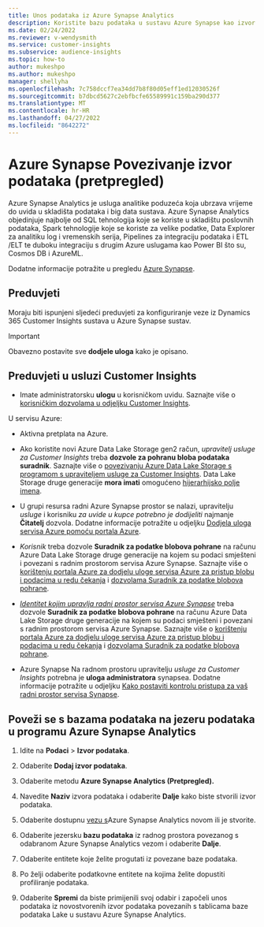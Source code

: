 ```yaml
---
title: Unos podataka iz Azure Synapse Analytics
description: Koristite bazu podataka u sustavu Azure Synapse kao izvor podataka u programu Dynamics 365 Customer Insights.
ms.date: 02/24/2022
ms.reviewer: v-wendysmith
ms.service: customer-insights
ms.subservice: audience-insights
ms.topic: how-to
author: mukeshpo
ms.author: mukeshpo
manager: shellyha
ms.openlocfilehash: 7c758dccf7ea34dd7b8f80d05eff1ed12030526f
ms.sourcegitcommit: b7dbcd5627c2ebfbcfe65589991c159ba290d377
ms.translationtype: MT
ms.contentlocale: hr-HR
ms.lasthandoff: 04/27/2022
ms.locfileid: "8642272"
---
```

# <a name="connect-an-azure-synapse-data-source-preview"></a>Azure Synapse Povezivanje izvor podataka (pretpregled)

Azure Synapse Analytics je usluga analitike poduzeća koja ubrzava vrijeme do uvida u skladišta podataka i big data sustava. Azure Synapse Analytics objedinjuje najbolje od SQL tehnologija koje se koriste u skladištu poslovnih podataka, Spark tehnologije koje se koriste za velike podatke, Data Explorer za analitiku log i vremenskih serija, Pipelines za integraciju podataka i ETL /ELT te duboku integraciju s drugim Azure uslugama kao Power BI što su, Cosmos DB i AzureML.

Dodatne informacije potražite u pregledu [Azure Synapse](/azure/synapse-analytics/overview-what-is).

## <a name="prerequisites"></a>Preduvjeti

Moraju biti ispunjeni sljedeći preduvjeti za konfiguriranje veze iz Dynamics 365 Customer Insights sustava u Azure Synapse sustav.

> [!IMPORTANT]
> Obavezno postavite sve **dodjele uloga** kako je opisano.  

## <a name="prerequisites-in-customer-insights"></a>Preduvjeti u usluzi Customer Insights

* Imate administratorsku **ulogu** u korisničkom uvidu. Saznajte više o [korisničkim dozvolama u odjeljku Customer Insights](permissions.md#assign-roles-and-permissions).

U servisu Azure: 

- Aktivna pretplata na Azure.

- Ako koristite novi Azure Data Lake Storage gen2 račun, *upravitelj usluge za Customer Insights* treba **dozvole za pohranu bloba podataka suradnik**. Saznajte više o [povezivanju Azure Data Lake Storage s programom s upraviteljem usluge za Customer Insights](connect-service-principal.md). Data Lake Storage druge generacije **mora imati** omogućeno [hijerarhijsko polje imena](/azure/storage/blobs/data-lake-storage-namespace).

- U grupi resursa radni Azure Synapse prostor se nalazi, upravitelju *usluge* i korisniku *za uvide u kupce potrebno je dodijeliti* najmanje **Čitatelj** dozvola. Dodatne informacije potražite u odjeljku [Dodjela uloga servisa Azure pomoću portala Azure](/azure/role-based-access-control/role-assignments-portal).

- *Korisnik* treba dozvole **Suradnik za podatke blobova pohrane** na računu Azure Data Lake Storage druge generacije na kojem su podaci smješteni i povezani s radnim prostorom servisa Azure Synapse. Saznajte više o [korištenju portala Azure za dodjelu uloge servisa Azure za pristup blobu i podacima u redu čekanja](/azure/storage/common/storage-auth-aad-rbac-portal) i [dozvolama Suradnik za podatke blobova pohrane](/azure/role-based-access-control/built-in-roles#storage-blob-data-contributor).

- *[Identitet kojim upravlja radni prostor servisa Azure Synapse](/azure/synapse-analytics/security/synapse-workspace-managed-identity)* treba dozvole **Suradnik za podatke blobova pohrane** na računu Azure Data Lake Storage druge generacije na kojem su podaci smješteni i povezani s radnim prostorom servisa Azure Synapse. Saznajte više o [korištenju portala Azure za dodjelu uloge servisa Azure za pristup blobu i podacima u redu čekanja](/azure/storage/common/storage-auth-aad-rbac-portal) i [dozvolama Suradnik za podatke blobova pohrane](/azure/role-based-access-control/built-in-roles#storage-blob-data-contributor).

- Azure Synapse Na radnom prostoru upravitelju *usluge za Customer Insights* potrebna je **uloga administratora** synapsea. Dodatne informacije potražite u odjeljku [Kako postaviti kontrolu pristupa za vaš radni prostor servisa Synapse](/azure/synapse-analytics/security/how-to-set-up-access-control).

## <a name="connect-to-data-lake-databases-in-azure-synapse-analytics"></a>Poveži se s bazama podataka na jezeru podataka u programu Azure Synapse Analytics

1. Idite na **Podaci** > **Izvor podataka**.

1. Odaberite **Dodaj izvor podataka**.

1. Odaberite metodu **Azure Synapse Analytics (Pretpregled).**

1. Navedite **Naziv** izvora podataka i odaberite **Dalje** kako biste stvorili izvor podataka. 

1. Odaberite dostupnu [vezu s](connections.md)Azure Synapse Analytics novom ili je stvorite.

1. Odaberite jezersku **bazu podataka** iz radnog prostora povezanog s odabranom Azure Synapse Analytics vezom i odaberite **Dalje**.

1. Odaberite entitete koje želite progutati iz povezane baze podataka. 

1. Po želji odaberite podatkovne entitete na kojima želite dopustiti profiliranje podataka. 

1. Odaberite **Spremi** da biste primijenili svoj odabir i započeli unos podataka iz novostvorenih izvor podataka povezanih s tablicama baze podataka Lake u sustavu Azure Synapse Analytics.
